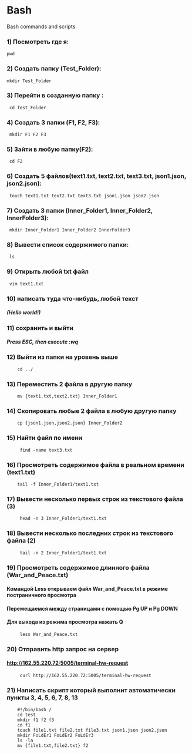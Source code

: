 # Bash
Bash commands and scripts
### 1) Посмотреть где я:
    pwd
### 2) Создать папку (Test_Folder):
    mkdir Test_Folder
### 3) Перейти в созданную папку :
     cd Test_Folder
### 4) Создать 3 папки (F1, F2, F3):
     mkdir F1 F2 F3
### 5) Зайти в любую папку(F2):
     cd F2
### 6) Создать 5 файлов(text1.txt, text2.txt, text3.txt, json1.json, json2.json):
     touch text1.txt text2.txt text3.txt json1.json json2.json
### 7) Создать 3 папки (Inner_Folder1, Inner_Folder2, InnerFolder3):
     mkdir Inner_Folder1 Inner_Folder2 InnerFolder3
### 8) Вывести список содержимого папки:
     ls
### 9) Открыть любой txt файл
     vim text1.txt
### 10) написать туда что-нибудь, любой текст
##### (Hello world!)
### 11) сохранить и выйти
##### Press ESC, then execute :wq
### 12) Выйти из папки на уровень выше
        cd ../
### 13) Переместить 2 файла в другую папку
        mv {text1.txt,text2.txt} Inner_Folder1
### 14) Скопировать любые 2 файла в любую другую папку
        cp {json1.json,json2.json} Inner_Folder2
### 15) Найти файл по имени
         find -name text3.txt
### 16) Просмотреть содержимое файла в реальном времени (text1.txt)
        tail -f Inner_Folder1/text1.txt
### 17) Вывести несколько первых строк из текстового файла (3)
         head -n 3 Inner_Folder1/text1.txt
### 18) Вывести несколько последних строк из текстового файла (2)
         tail -n 2 Inner_Folder1/text1.txt
### 19) Просмотреть содержимое длинного файла (War_and_Peace.txt)
#### Командой Less открываем файл War_and_Peace.txt в режиме постраничного просмотра
#### Перемещаемся между страницами с помощью Pg UP и Pg DOWN
#### Для выхода из режима просмотра нажать Q
         less War_and_Peace.txt
### 20) Отправить http запрос на сервер
#### http://162.55.220.72:5005/terminal-hw-request
         curl http://162.55.220.72:5005/terminal-hw-request
### 21) Написать скрипт который выполнит автоматически пункты 3, 4, 5, 6, 7, 8, 13
        
        #!/bin/bash /
        cd test
        mkdir f1 f2 f3
        cd f1
        touch file1.txt file2.txt file3.txt json1.json json2.json
        mkdir FoLdEr1 FoLdEr2 FoLdEr3
        ls -la
        mv {file1.txt,file2.txt} f2

